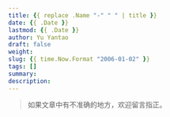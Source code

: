 ```yaml
---
title: {{ replace .Name "-" " " | title }}
date: {{ .Date }}
lastmod: {{ .Date }}
author: Yu Yantao
draft: false
weight:
slug: {{ time.Now.Format "2006-01-02" }}
tags: []
summary: 
description: 
---
```


> 如果文章中有不准确的地方，欢迎留言指正。